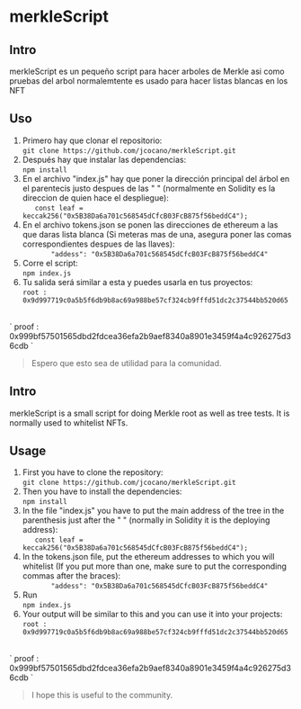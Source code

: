 # merkleScript

## Intro

merkleScript es un pequeño script para hacer arboles de Merkle asi como pruebas del arbol normalemtente es usado para hacer listas blancas en los NFT

## Uso
1. Primero hay que clonar el repositorio: <br />
`git clone https://github.com/jcocano/merkleScript.git`
1. Después hay que instalar las dependencias: <br />
`npm install`
1. En el archivo "index.js" hay que poner la dirección principal del árbol en el parentecis justo despues de las " " (normalmente en Solidity es la direccion de quien hace el despliegue): <br />
`    const leaf = keccak256("0x5B38Da6a701c568545dCfcB03FcB875f56beddC4");
`
1. En el archivo tokens.json se ponen las direcciones de ethereum a las que daras lista blanca (Si meteras mas de una, asegura poner las comas correspondientes despues de las llaves): <br />
`        "addess": "0x5B38Da6a701c568545dCfcB03FcB875f56beddC4"
`
1. Corre el script:<br />
`npm index.js`
1. Tu salida será similar a esta y puedes usarla en tus proyectos: <br />
`
root : 0x9d997719c0a5b5f6db9b8ac69a988be57cf324cb9fffd51dc2c37544bb520d65 
`
<br />
`
proof : 0x999bf57501565dbd2fdcea36efa2b9aef8340a8901e3459f4a4c926275d36cdb
`

> Espero que esto sea de utilidad para la comunidad.

## Intro
merkleScript is a small script for doing Merkle root as well as tree tests. It is normally used to whitelist NFTs.

## Usage
1. First you have to clone the repository: <br />
`git clone https://github.com/jcocano/merkleScript.git`
1. Then you have to install the dependencies: <br />
`npm install`
1. In the file "index.js" you have to put the main address of the tree in the parenthesis just after the " " (normally in Solidity it is the deploying address):<br />
`    const leaf = keccak256("0x5B38Da6a701c568545dCfcB03FcB875f56beddC4");
`
1. In the tokens.json file, put the ethereum addresses to which you will whitelist (If you put more than one, make sure to put the corresponding commas after the braces): <br />
`        "addess": "0x5B38Da6a701c568545dCfcB03FcB875f56beddC4"
`
1. Run <br />
`npm index.js`
1. Your output will be similar to this and you can use it into your projects: <br />
`
root : 0x9d997719c0a5b5f6db9b8ac69a988be57cf324cb9fffd51dc2c37544bb520d65 
`
<br />
`
proof : 0x999bf57501565dbd2fdcea36efa2b9aef8340a8901e3459f4a4c926275d36cdb
`

> I hope this is useful to the community.
